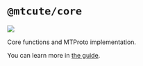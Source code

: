# `@mtcute/core`

![](./coverage.svg)

Core functions and MTProto implementation.

You can learn more in [the guide](/guide/index.html).
